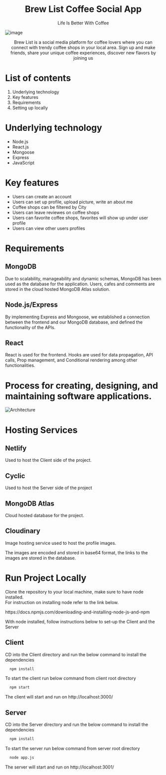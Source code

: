 <p><h1 align="center"> Brew List Coffee Social App </h1></p>
<a  href="https://deft-kataifi-43eda1.netlify.app/" style="text-decoration:none"> <p align="center">Life Is Better With Coffee </p></a>

![image](https://user-images.githubusercontent.com/105890888/211836025-68494da8-9a76-4be0-b204-d4e0ecb95eae.png)

<p align="center"> Brew List is a social media platform for coffee lovers where you can connect with trendy coffee shops in your
local area. Sign up and make friends, share your unique coffee experiences, discover new flavors by joining us
</p> 

# List of contents
<ol>
<li>Underlying technology</li>
<li>Key features</li>
<li>Requirements</li>
<li>Setting up locally</li>
</ol>

# Underlying technology
 
 <ul>
 <li>Node.js</li>
 <li>React.js</li>
 <li>Mongoose</li>
 <li>Express</li>
 <li>JavaScript</li>
 </ul>

# Key features
 <ul>
 <li>Users can create an account</li>
 <li>Users can set up profile, upload picture, write an about me</li>
 <li>Coffee shops can be filtered by City</li>
 <li>Users can leave reviewes on coffee shops</li>
 <li>Users can favorite coffee shops, favorites will show up under user profile</li>
 <li>Users can view other users profiles</li>
 </ul>
 
# Requirements      
 <h2>MongoDB </h2>
 <p>Due to scalability, manageability and dynamic schemas, MongoDB has been used as the database for the application. Users, cafes and comments are stored in the cloud hosted MongoDB Atlas solution.</p>
 
<h2>Node.js/Express</h2>
<p>By implementing Express and Mongoose, we established a connection between the frontend and our MongoDB database, and defined the functionality of the APIs.  </p>
 
<h2>React</h2>
<p> React is used for the frontend. Hooks are used for data propagation, API calls, Prop management, and Conditional rendering among other functionalities.</p>
      
      
# Process for creating, designing, and maintaining software applications.

![Architecture](https://user-images.githubusercontent.com/38254701/213244438-3ac04594-3250-4c10-99bb-5df4c39f4399.jpg)

# Hosting Services
<h2>Netlify</h2>
<p>Used to host the Client side of the project.</p> 

<h2>Cyclic</h2>
<p>Used to host the Server side of the project</p>

<h2>MongoDB Atlas</h2>
<p>Cloud hosted database for the project.</p>

<h2>Cloudinary</h2>
<p>Image hosting service used to host the profile images.</p>
<p>The images are encoded and stored in base64 format, the links to the images are stored in the database.</p>

# Run Project Locally 
<p>Clone the repository to your local machine, make sure to have node installed.
 <br>
For instruction on installing node refer to the link below.
</p>
<p>https://docs.npmjs.com/downloading-and-installing-node-js-and-npm</p>
<p>With node installed, follow instructions below to set-up the Client and the Server</p>

## Client 
<p>CD into the Client directory and run the below command to install the dependencies</p>

```bash
  npm install
```
<p>To start the client run below command from client root directory</p>

```bash
  npm start
```

The client will start and run on http://localhost:3000/


## Server 
<p>CD into the Server directory and run the below command to install the dependencies</p>

```bash
  npm install
```
<p>To start the server run below command from server root directory</p>

```bash
  node app.js
```

The server will start and run on http://localhost:3001/

